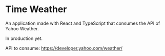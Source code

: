 # Time Weather

An application made with React and TypeScript that consumes the API of Yahoo Weather. 

In production yet.

API to consume: https://developer.yahoo.com/weather/
